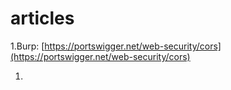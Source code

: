 # articles

1.Burp: [https://portswigger.net/web-security/cors](https://portswigger.net/web-security/cors)

1. 
